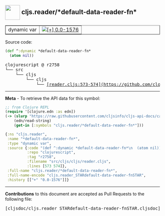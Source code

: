 ## <img width="48px" valign="middle" src="http://i.imgur.com/Hi20huC.png"> cljs.reader/\*default-data-reader-fn\*

 <table border="1">
<tr>

<td>dynamic var</td>
<td><a href="https://github.com/cljsinfo/cljs-api-docs/tree/0.0-1576"><img valign="middle" alt="[+] 0.0-1576" src="https://img.shields.io/badge/+-0.0--1576-lightgrey.svg"></a> </td>
</tr>
</table>






Source code:

```clj
(def ^:dynamic *default-data-reader-fn*
  (atom nil))
```

 <pre>
clojurescript @ r2758
└── src
    └── cljs
        └── cljs
            └── <ins>[reader.cljs:573-574](https://github.com/clojure/clojurescript/blob/r2758/src/cljs/cljs/reader.cljs#L573-L574)</ins>
</pre>


---

__Meta__ - To retrieve the API data for this symbol:

```clj
;; from Clojure REPL
(require '[clojure.edn :as edn])
(-> (slurp "https://raw.githubusercontent.com/cljsinfo/cljs-api-docs/catalog/cljs-api.edn")
    (edn/read-string)
    (get-in [:symbols "cljs.reader/*default-data-reader-fn*"]))
```

```clj
{:ns "cljs.reader",
 :name "*default-data-reader-fn*",
 :type "dynamic var",
 :source {:code "(def ^:dynamic *default-data-reader-fn*\n  (atom nil))",
          :repo "clojurescript",
          :tag "r2758",
          :filename "src/cljs/cljs/reader.cljs",
          :lines [573 574]},
 :full-name "cljs.reader/*default-data-reader-fn*",
 :full-name-encode "cljs.reader_STARdefault-data-reader-fnSTAR",
 :history [["+" "0.0-1576"]]}

```

---

__Contributions__ to this document are accepted as Pull Requests to the following file:

 <pre>
[cljsdoc/cljs.reader_STARdefault-data-reader-fnSTAR.cljsdoc](https://github.com/cljsinfo/cljs-api-docs/blob/master/cljsdoc/cljs.reader_STARdefault-data-reader-fnSTAR.cljsdoc)
</pre>

